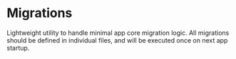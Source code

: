 # Migrations

Lightweight utility to handle minimal app core migration logic.
All migrations should be defined in individual files, and will be executed once on next app startup.
